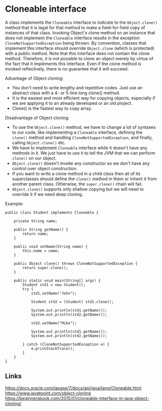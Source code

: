 # Cloneable interface

A class implements the `Cloneable` interface to indicate to the `Object.clone()` method that it is legal for that method to make a field-for-field copy of instances of that class. Invoking Object's clone method on an instance that does not implement the `Cloneable` interface results in the exception `CloneNotSupportedException` being thrown. By convention, classes that implement this interface should override `Object.clone` (which is protected) with a public method. Note that this interface does not contain the clone method. Therefore, it is not possible to clone an object merely by virtue of the fact that it implements this interface. Even if the clone method is invoked reflectively, there is no guarantee that it will succeed.

Advantage of Object cloning:
- You don't need to write lengthy and repetitive codes. Just use an abstract class with a 4- or 5-line long clone() method.
- It is the easiest and most efficient way for copying objects, especially if we are applying it to an already developed or an old project.
- Clone() is the fastest way to copy array.

Disadvantage of Object cloning:
- To use the `Object.clone()` method, we have to change a lot of syntaxes to our code, like implementing a `Cloneable` interface, defining the `clone()` method and handling `CloneNotSupportedException`, and finally, calling `Object.clone()` etc.
- We have to implement `Cloneable` interface while it doesn't have any methods in it. We just have to use it to tell the JVM that we can perform `clone()` on our object.
- `Object.clone()` doesn't invoke any constructor so we don't have any control over object construction.
- If you want to write a clone method in a child class then all of its superclasses should define the `clone()` method in them or inherit it from another parent class. Otherwise, the `super.clone()` chain will fail.
- `Object.clone()` supports only shallow copying but we will need to override it if we need deep cloning.

Example: 
```
public class Student implements Cloneable {

    private String name;

    public String getName() {
        return name;
    }

    public void setName(String name) {
        this.name = name;
    }

    public Object clone() throws CloneNotSupportedException {
        return super.clone();
    }
	
    public static void main(String[] args) {
        Student std1 = new Student();
        try {
            std1.setName("John");

            Student std2 = (Student) std1.clone();

            System.out.println(std1.getName());
            System.out.println(std2.getName());

            std2.setName("Mike");

            System.out.println(std1.getName());
            System.out.println(std2.getName());
            
        } catch (CloneNotSupportedException e) {
            e.printStackTrace();
        }
    }
}
```

## Links
https://docs.oracle.com/javase/7/docs/api/java/lang/Cloneable.html  
https://www.javatpoint.com/object-cloning  
https://beginnersbook.com/2015/01/cloneable-interface-in-java-object-cloning/
